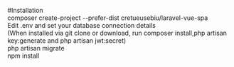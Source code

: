 
#Installation  
composer create-project --prefer-dist cretueusebiu/laravel-vue-spa  
Edit .env and set your database connection details  
(When installed via git clone or download, run composer install,php artisan key:generate and php artisan jwt:secret)  
php artisan migrate  
npm install  
